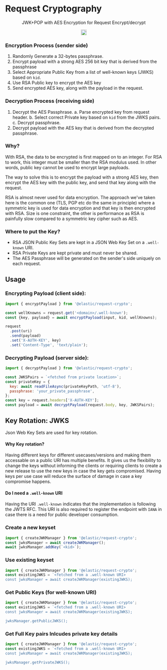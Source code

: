 # Request Cryptography

<p align="center">
  JWK+POP with AES Encryption for Request Encrypt/decrypt
</p>

<p align="center">
  <a href="https://badge.fury.io/js/%40elastic%2Frequest-crypto"><img src="https://badge.fury.io/js/%40elastic%2Frequest-crypto.svg" alt="npm version" height="18"></a>
</p>


### Encryption Process (sender side)

1. Randomly Generate a 32-bytes passphrase.
2. Encrypt payload with a strong AES 256 bit key that is derived from the passphrase
3. Select Appropriate Public Key from a list of well-known keys (JWKS) based on `kid`.
4. Use RSA Public key to encrypt the AES key
3. Send encrypted AES key, along with the payload in the request.

### Decryption Process (receiving side)

1. Decrypt the AES Passphrase.
  a. Parse encrypted key from request header.
  b. Select correct Private key based on `kid` from the JWKS pairs.
  c. Decrypt passphrase.
2. Decrypt payload with the AES key that is derived from the decrypted passphrase.

### Why?

With RSA, the data to be encrypted is first mapped on to an integer. For
RSA to work, this integer must be smaller than the RSA modulus used. In other words,
public key cannot be used to encrypt large payloads.

The way to solve this is to encrypt the payload with a strong AES key, then encrypt the
AES key with the public key, and send that key along with the request.

RSA is almost never used for data encryption. The approach we've taken here is the common one (TLS, PGP etc do the same in principle) where a symmetric key is used for data encryption and that key is then encrypted with RSA. Size is one constraint, the other is performance as RSA is painfully slow compared to a symmetric key cipher such as AES.

### Where to put the Key?
- RSA JSON Public Key Sets are kept in a JSON Web Key Set on a `.well-known` URI.
- RSA Private Keys are kept private and must never be shared.
- The AES Passphrase will be generated on the sender's side uniquely on each request.


## Usage

### Encrypting Payload (client side):

```js
import { encryptPayload } from '@elastic/request-crypto';

const wellKnowns = request.get('<domain>/.well-known');
const {key, payload} = await encryptPayload(input, kid, wellKnowns);

request
  .post(uri)
  .send(payload)
  .set('X-AUTH-KEY', key)
  .set('Content-Type', 'text/plain');
```

### Decrypting Payload (server side):

```js
import { decryptPayload } from '@elastic/request-crypto';

const JWKSPairs = `<fetched from private location>`;
const privateKey = {
  key: await readFileAsync(privateKeyPath, 'utf-8'),
  passphrase: 'your_private_passphrase',
};
const key = request.headers['X-AUTH-KEY'];
const payload = await decryptPayload(request.body, key, JWKSPairs);
```


## Key Rotation: JWKS

Json Web Key Sets are used for key rotation.

#### Why Key rotation?

Having different keys for different usecases/versions and making them accessable on a public URI has multiple benefits. It gives us the flexibility to change the keys without informing the clients or requiring clients to create a new release to use the new keys in case the key gets compromised. Having keys per use case will reduce the surface of damage in case a key compromise happens.

#### Do I need a `.well-known` URI

Having the URI `.well-known` indicates that the implementation is following the JWTS RFC. This URI is also required to register the endpoint with `IANA` in case there is a need for public developer consumption.

### Create a new keyset

```js
import { createJWKManager } from '@elastic/request-crypto';
const jwksManager = await createJWKManager();
await jwksManager.addKey(`<kid>`);
```

### Use existing keyset

```js
import { createJWKManager } from '@elastic/request-crypto';
const existingJWKS = `<fetched from a .well-known URI>
const jwksManager = await createJWKManager(existingJWKS);
```

### Get Public Keys (for well-known URI)

```js
import { createJWKManager } from '@elastic/request-crypto';
const existingJWKS = `<fetched from a .well-known URI>
const jwksManager = await createJWKManager(existingJWKS);

jwksManager.getPublicJWKS();
```

### Get Full Key pairs Inlcudes private key details

```js
import { createJWKManager } from '@elastic/request-crypto';
const existingJWKS = `<fetched from a .well-known URI>
const jwksManager = await createJWKManager(existingJWKS);

jwksManager.getPrivateJWKS();
```
